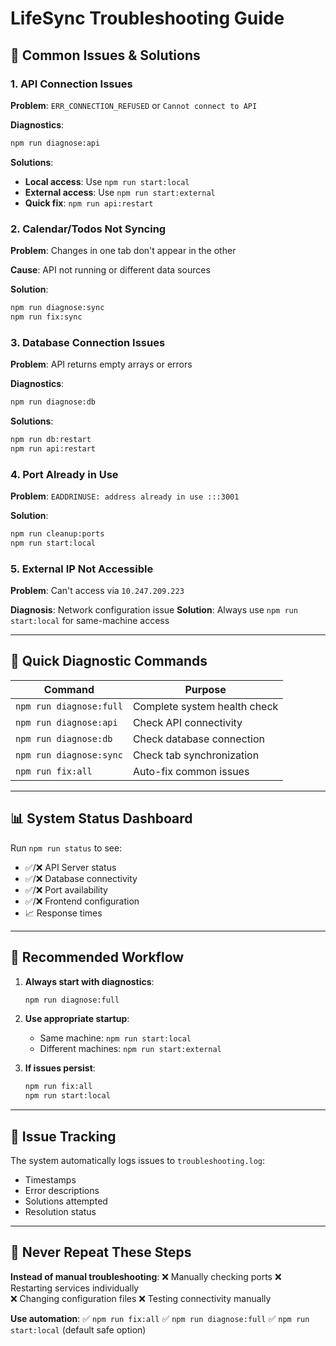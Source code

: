 # LifeSync Troubleshooting Guide

## 🚨 Common Issues & Solutions

### 1. API Connection Issues

**Problem**: `ERR_CONNECTION_REFUSED` or `Cannot connect to API`

**Diagnostics**:
```bash
npm run diagnose:api
```

**Solutions**:
- **Local access**: Use `npm run start:local` 
- **External access**: Use `npm run start:external`
- **Quick fix**: `npm run api:restart`

### 2. Calendar/Todos Not Syncing

**Problem**: Changes in one tab don't appear in the other

**Cause**: API not running or different data sources

**Solution**:
```bash
npm run diagnose:sync
npm run fix:sync
```

### 3. Database Connection Issues

**Problem**: API returns empty arrays or errors

**Diagnostics**:
```bash
npm run diagnose:db
```

**Solutions**:
```bash
npm run db:restart
npm run api:restart
```

### 4. Port Already in Use

**Problem**: `EADDRINUSE: address already in use :::3001`

**Solution**:
```bash
npm run cleanup:ports
npm run start:local
```

### 5. External IP Not Accessible

**Problem**: Can't access via `10.247.209.223`

**Diagnosis**: Network configuration issue
**Solution**: Always use `npm run start:local` for same-machine access

---

## 🔧 Quick Diagnostic Commands

| Command | Purpose |
|---------|---------|
| `npm run diagnose:full` | Complete system health check |
| `npm run diagnose:api` | Check API connectivity |
| `npm run diagnose:db` | Check database connection |
| `npm run diagnose:sync` | Check tab synchronization |
| `npm run fix:all` | Auto-fix common issues |

---

## 📊 System Status Dashboard

Run `npm run status` to see:
- ✅/❌ API Server status
- ✅/❌ Database connectivity  
- ✅/❌ Port availability
- ✅/❌ Frontend configuration
- 📈 Response times

---

## 🎯 Recommended Workflow

1. **Always start with diagnostics**:
   ```bash
   npm run diagnose:full
   ```

2. **Use appropriate startup**:
   - Same machine: `npm run start:local`
   - Different machines: `npm run start:external`

3. **If issues persist**:
   ```bash
   npm run fix:all
   npm run start:local
   ```

---

## 📝 Issue Tracking

The system automatically logs issues to `troubleshooting.log`:
- Timestamps
- Error descriptions  
- Solutions attempted
- Resolution status

---

## 🔄 Never Repeat These Steps

**Instead of manual troubleshooting**:
❌ Manually checking ports
❌ Restarting services individually  
❌ Changing configuration files
❌ Testing connectivity manually

**Use automation**:
✅ `npm run fix:all`
✅ `npm run diagnose:full`
✅ `npm run start:local` (default safe option)